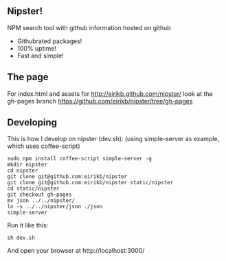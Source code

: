 Nipster!
--
NPM search tool with github information hosted on github

* Githubrated packages!
* 100% uptime!
* Fast and simple!

The page
---
For index.html and assets for http://eirikb.github.com/nipster/ look at the gh-pages branch
https://github.com/eirikb/nipster/tree/gh-pages

Developing
---
This is how I develop on nipster (dev.sh):
(using simple-server as example, which uses coffee-script)

    sudo npm install coffee-script simple-server -g
    mkdir nipster
    cd nipster
    git clone git@github.com:eirikb/nipster
    git clone git@github.com:eirikb/nipster static/nipster
    cd static/nipster
    git checkout gh-pages
    mv json ../../nipster/
    ln -s ../../nipster/json ./json
    simple-server

Run it like this: 

    sh dev.sh

And open your browser at http://localhost:3000/
